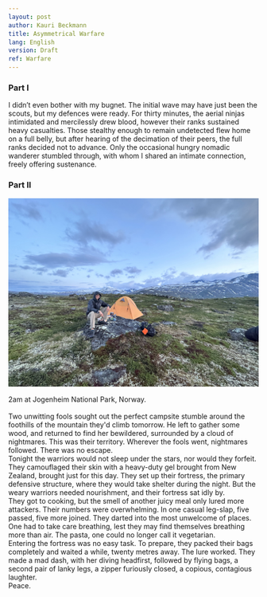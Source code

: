 ```yaml
---
layout: post
author: Kauri Beckmann
title: Asymmetrical Warfare
lang: English
version: Draft
ref: Warfare
---
```


### Part I

I didn’t even bother with my bugnet. The initial wave may have just been the scouts, but my defences were ready. For thirty minutes, the aerial ninjas intimidated and mercilessly drew blood, however their ranks sustained heavy casualties. Those stealthy enough to remain undetected flew home on a full belly, but after hearing of the decimation of their peers, the full ranks decided not to advance. Only the occasional hungry nomadic wanderer stumbled through, with whom I shared an intimate connection, freely offering sustenance.

### Part II

![warfare_jogenheim](\assets\images\warfare_jogenheim.JPG)
<figcaption>2am at Jogenheim National Park, Norway.</figcaption>

<br>
Two unwitting fools sought out the perfect campsite stumble around the foothills of the mountain they'd climb tomorrow. He left to gather some wood, and returned to find her bewildered, surrounded by a cloud of nightmares. This was their territory. Wherever the fools went, nightmares followed. There was no escape.

<br>
Tonight the warriors would not sleep under the stars, nor would they forfeit. They camouflaged their skin with a heavy-duty gel brought from New Zealand, brought just for this day. They set up their fortress, the primary defensive structure, where they would take shelter during the night. But the weary warriors needed nourishment, and their fortress sat idly by.

<br>
They got to cooking, but the smell of another juicy meal only lured more attackers. Their numbers were overwhelming. In one casual leg-slap, five passed, five more joined. They darted into the most unwelcome of places. One had to take care breathing, lest they may find themselves breathing more than air. The pasta, one could no longer call it vegetarian.

<br>
Entering the fortress was no easy task. To prepare, they packed their bags completely and waited a while, twenty metres away. The lure worked. They made a mad dash, with her diving headfirst, followed by flying bags, a second pair of lanky legs, a zipper furiously closed, a copious, contagious laughter.

<br>
Peace.